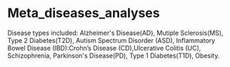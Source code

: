 # Meta_diseases_analyses
Disease types included: 
Alzheimer's Disease(AD),
Mutiple Sclerosis(MS),
Type 2 Diabetes(T2D),
Autism Spectrum Disorder (ASD),
Inflammatory Bowel Disease (IBD):Crohn’s Disease (CD),Ulcerative Colitis (UC),
Schizophrenia,
Parkinson's Disease(PD),
Type 1 Diabetes(T1D),
Obesity.
